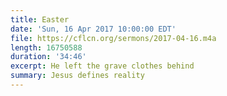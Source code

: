 ```yaml
---
title: Easter
date: 'Sun, 16 Apr 2017 10:00:00 EDT'
file: https://cflcn.org/sermons/2017-04-16.m4a
length: 16750588
duration: '34:46'
excerpt: He left the grave clothes behind
summary: Jesus defines reality
---
```

